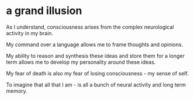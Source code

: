 # a grand illusion

As I understand, consciousness arises from the complex neurological activity in my brain.

My command over a language allows me to frame thoughts and opinions.

My ability to reason and synthesis these ideas and store them for a longer term allows me to develop my personality around these ideas.

My fear of death is also my fear of losing consciousness - my sense of self.

To imagine that all that I am - is all a bunch of neural activity and long term memory.
